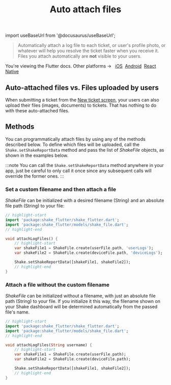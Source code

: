 ﻿---
id: auto-attach-files
title: Auto attach files
---
import useBaseUrl from '@docusaurus/useBaseUrl';

>Automatically attach a log file to each ticket, or user's profile photo, or whatever will help you resolve the ticket faster when you receive it. Files you attach automatically are **not** visible to your users.

<p class="p2 mt-40">You're viewing the Flutter docs. Other platforms → &nbsp;
<a href="/docs/ios/configuration-and-data/auto-attach-files/">iOS</a>&nbsp;
<a href="/docs/android/configuration-and-data/auto-attach-files/">Android</a>&nbsp;
<a href="/docs/react/configuration-and-data/auto-attach-files/">React Native</a>&nbsp;
</p>

## Auto-attached files vs. Files uploaded by users

When submitting a ticket from the [New ticket screen](flutter/shake-ui/new-ticket-screen.md),
your users can also upload their files (images, documents) to tickets.
That has nothing to do with these auto-attached files.

## Methods

You can programmatically attach files by using any of the methods described below.
To define which files will be uploaded, call the `Shake.setShakeReportData` method
and pass the list of *ShakeFile* objects, as shown in the examples below.

:::note
You can call the `Shake.setShakeReportData` method anywhere in your app,
just be careful to only call it once since any subsequent calls will override the former ones.
:::

### Set a custom filename and then attach a file

*ShakeFile* can be initialized with a desired filename (String) and an absolute file path (String) to your file:

```dart title="main.dart"
// highlight-start
import 'package:shake_flutter/shake_flutter.dart';
import 'package:shake_flutter/models/shake_file.dart';
// highlight-end

void attachLogFiles() {
    // highlight-start
    var shakeFile1 = ShakeFile.create(userFile.path, 'userLogs');
    var shakeFile2 = ShakeFile.create(deviceFile.path, 'deviceLogs');

    Shake.setShakeReportData([shakeFile1, shakeFile2]);
    // highlight-end
}
```

### Attach a file without the custom filename

*ShakeFile* can be initialized without a filename, with just an absolute file path (String) to your file.
If you initialize it this way, the filename shown on your Shake dashboard will be determined automatically from the passed file's name.

```dart title="main.dart"
// highlight-start
import 'package:shake_flutter/shake_flutter.dart';
import 'package:shake_flutter/models/shake_file.dart';
// highlight-end

void attachLogFiles(String username) {
    // highlight-start
    var shakeFile1 = ShakeFile.create(userFile.path);
    var shakeFile2 = ShakeFile.create(deviceFile.path);

    Shake.setShakeReportData([shakeFile1, shakeFile2]);
    // highlight-end
}
```

